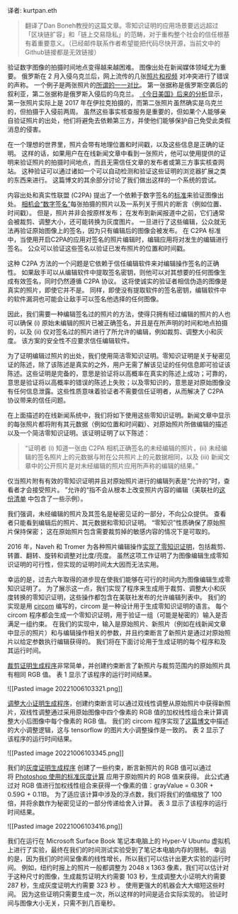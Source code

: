 译者: kurtpan.eth

> 翻译了Dan Boneh教授的这篇文章。零知识证明的应用场景要远远超过「区块链扩容」和「链上交易隐私」的范畴，对于重构整个社会的信任根基有着重要意义。（已经邮件联系作者希望能把代码尽快开源，当前文中的Github链接都是无效链接）

验证数字图像的拍摄时间地点变得越来越困难。 图像出处在新闻媒体领域尤为重要。 俄罗斯在 2 月入侵乌克兰后，网上流传的几张[照片和视频](https://www.bbc.com/news/60513452.amp?fbclid=IwAR09hZQ4W6qocuYaC7NBRiFRPWJJ6_t-n38fDZxmjX0rkit6DbjlhB7ZsZc) 对冲突进行了错误的声称。 一个例子是两张照片的[所谓的一一对比](https://archive.ph/k5GVk)。 第一张据称是俄罗斯空袭后的叙利亚，第二张据称是俄罗斯入侵后的乌克兰。 [《今日美国》后来的分析](https://www.usatoday.com/story/news/factcheck/2022/03/16/fact-check-photos-mosul-kyiv-out-of-context-ukraine-war/7039487001/?fbclid=IwAR0OfFos4iSSFX3TI3ytPkkwGgpKm10ry5SXE-tEHZGFWV118LfUcKesEzg)显示，第一张照片实际上是 2017 年在伊拉克拍摄的，而第二张照片虽然确实是乌克兰的，但拍摄于入侵前两周。 虽然这些事实核查服务是重要的，但如果个人能够亲自验证照片的出处，他们将避免去依赖第三方，并使他们能够保护自己免受此类假消息的侵害。

在一个理想的世界里，照片会带有地理位置和时间戳，以及这些信息是正确的证明。 这样的话，如果用户在在线新闻文章中看到一张照片，他可以使用提供的证明来验证照片的拍摄时间地点，而且无需信任文章的发布者或第三方事实核查网站。 这种验证可以通过诸如一个可以自动检测和验证这些证明的浏览器扩展之类的东西来进行。 这篇博文的其余部分讨论了我们做出这样的一个系统的尝试。

内容出处和真实性联盟 (C2PA) 提出了一个依赖于数字签名的[标准](https://c2pa.org/specifications/specifications/1.1/specs/C2PA_Specification.html)来验证图像出处。 [相机会“数字签名”](https://www.sony.eu/presscentre/news/sony-unlocks-in-camera-forgery-proof-technology)每张拍摄的照片以及一系列关于照片的断言（例如位置、时间戳）。 但是，照片并非会按原样发布； 在发布到新闻报道中之前，它们通常会被裁剪、调整大小，还可能转换为灰度图片。 一旦进行了这些编辑，公众就无法再验证原始图像上的签名，因为只有编辑后的图像会被发布。 在 C2PA 标准中，当使用开启C2PA的应用对签名的照片编辑时，编辑应用将对发生的编辑进行签名。 公众可以验证这些签名以验证已发布照片的位置和时间戳。

这种 C2PA 方法的一个问题是它依赖于信任编辑软件来对编辑操作签名的正确性。 如果敌手可以从编辑软件中提取签名密钥，则他可以对其想要的任何图像生成有效签名，同时仍然遵循 C2PA 协议。 这将使诚实的验证者相信伪造的图像是真实的照片，即使它并不是。 同样，即使没有提取软件的签名密钥，编辑软件中的软件漏洞也可能会让敌手可以签名他选择的任何图像。

因此，我们需要一种编辑签名过的照片的方法，使得只拥有经过编辑的照片的人也可以确保 (i) 原始未编辑的照片已被正确签名，并且是在所声明的时间和地点拍摄的，以及 (ii) 仅对签名过的照片进行了所允许的编辑，例如裁剪、调整大小和灰度。 该方案的安全性不应要求信任编辑软件。

为了证明编辑过照片的出处，我们使用简洁零知识证明。零知识证明是关于秘密见证的陈述，除了该陈述是真实的之外，用户无需了解该见证的任何信息即可验证该陈述。这些证明是完备的，意思是验证将以高概率在真实的陈述上成功；可靠的，意思是验证将以高概率的错误的陈述上失败；以及零知识的，意思是对原始图像没有任何信息泄露。这些性质意味着验证者不需要信任证明者，从而解决了 C2PA 协议带来的信任问题。

在上面描述的在线新闻系统中，我们将如下使用这些零知识证明。新闻文章中显示的每张照片都将附有其元数据（例如位置和时间戳）、对原始照片所做编辑的描述以及一个简洁零知识证明。该证明证明了以下陈述：

> “证明者 (i) 知道一张由 C2PA 相机正确签名的未经编辑的照片，(ii) 未经编辑的签名照片上的元数据与附在公共照片上的元数据相同，以及 (iii) 新闻文章中的公开照片是对未经编辑的照片应用所声称的编辑的结果。”

仅当照片附有有效的零知识证明并且对原始照片进行的编辑列表是“允许的”时，查看者才会接受照片。 ”允许的“指不会从根本上改变照片内容的编辑（美联社的[这份清单](https://www.ap.org/about/news-values-and-principles/telling-the-story/visuals) 中包含了一些示例）。

我们强调，未经编辑的照片及其签名是秘密见证的一部分，不向公众提供。 查看者只能看到编辑后的照片、其元数据和零知识证明。 “零知识”性质确保了原始照片保持保密； 这在原始照片包含需要裁剪掉的敏感内容的情况下是可取的。

2016 年，Naveh 和 Tromer 为各种照片编辑操作[实现了零知识证明](https://www.cs.tau.ac.il/~tromer/papers/photoproof-oakland16.pdf)，包括裁剪、转置、翻转、旋转和调整对比度/亮度。 虽然这项工作证明了为图像编辑生成零知识证明的可行性，但实现的证明时间太大因而无法实用。

幸运的是，过去六年取得的进步现在使我们能够在可行的时间内为图像编辑生成零知识证明了。 为了展示这一点，我们实现了程序来生成用于裁剪、调整大小和灰度转换的零知识证明，这些操作都包含在美联社发布的允许编辑列表中。 我们的实现是用 [circom](https://docs.circom.io/) 编写的，circom 是一种设计用于生成零知识证明的语言。 每个 circom 程序都会生成一个零知识证明，用于验证一组（可能是秘密的）输入是否满足一组约束。 在我们的实现中，输入是原始照片、新照片（例如在线新闻文章中显示的照片）和与编辑操作相关的参数，并且约束断言了新照片是通过对原始照片以给定参数执行编辑获得的。 我们将在下面讨论用于生成证明的每个程序和及其运行时间。

[裁剪证明生成程序](https://github.com/TrishaDatta/circom-circuits/blob/main/crop.circom)非常简单，并创建约束断言了新照片与裁剪范围内的原始照片具有相同 RGB 值。 表 1 显示了该程序的运行时间结果。

![[Pasted image 20221006103321.png]]

[调整大小证明生成程序](https://github.com/TrishaDatta/circom-circuits/blob/main/resize.circom)，创建约束断言可以通过双线性调整从原始照片中获得新照片，双线性调整通过采用原始图像中四个像素的 RGB 值的加权线性组合来计算调整大小后图像中每个像素的 RGB 值。 我们的 circom 程序实现了[这篇博文](https://chao-ji.github.io/jekyll/update/2018/07/19/BilinearResize.html)中描述的大小调整逻辑，这与 tensorflow 的图片大小调整操作是一致的。 表 2 显示了该程序的运行时间结果。

![[Pasted image 20221006103345.png]]

我们的[灰度证明生成程序](https://github.com/TrishaDatta/circom-circuits/blob/main/no_round.circom) 创建了一些约束，断言新照片的 RGB 值可以通过将 [Photoshop 使用的标准灰度计算](https://insider.kelbyone.com/how-photoshop-translates-rgb-color-to-gray-by-scott-valentine/) 应用于原始照片的 RGB 值来获得。 此公式通过对 RGB 值进行加权线性组合来获得一个像素的值：grayValue = 0.30R + 0.59G + 0.11B。 为了适应该计算中涉及的浮点数，我们将我们的值缩放了 100 倍，并将余数作为秘密见证的一部分传递给舍入计算。 表 3 显示了该程序的运行时间结果。

![[Pasted image 20221006103416.png]]

我们在运行在 Microsoft Surface Book 笔记本电脑上的 Hyper-V Ubuntu 虚拟机上进行了实验，最终在我们的时间测试实验受到了笔记本电脑内存的限制。 幸运的是，因为我们的时间呈像素的线性增长，所以我们可以估计出更大实验的运行时间。 例如，纽约时报上的照片一般都调整为 2048 x 1363 像素，我们可以估计对于这种尺寸的图像，生成裁剪证明大约需要 103 秒，生成调整大小证明大约需要 287 秒，生成灰度证明大约需要 323 秒 。 使用更强大的机器会大大缩短这些时间。 因为这些证明只需要生成一次，所以这样的时间是适合实际实现的。 验证时间与图像大小无关，只需不到几百毫秒。

